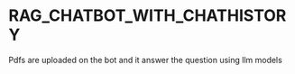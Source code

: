 # RAG_CHATBOT_WITH_CHATHISTORY
Pdfs are uploaded on the bot and it answer the question using llm models
